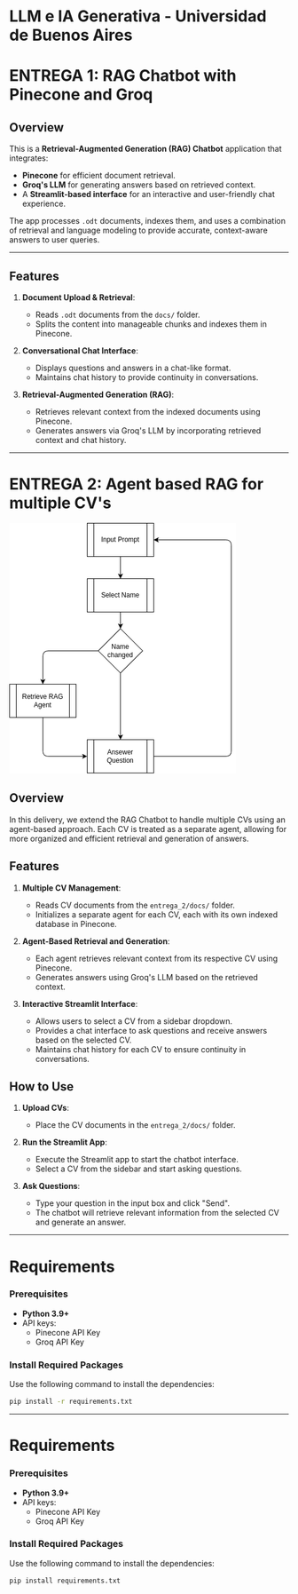 # LLM e IA Generativa - Universidad de Buenos Aires

# ENTREGA 1: RAG Chatbot with Pinecone and Groq

## Overview
This is a **Retrieval-Augmented Generation (RAG) Chatbot** application that integrates:
- **Pinecone** for efficient document retrieval.
- **Groq's LLM** for generating answers based on retrieved context.
- A **Streamlit-based interface** for an interactive and user-friendly chat experience.

The app processes `.odt` documents, indexes them, and uses a combination of retrieval and language modeling to provide accurate, context-aware answers to user queries.

---

## Features
1. **Document Upload & Retrieval**:
   - Reads `.odt` documents from the `docs/` folder.
   - Splits the content into manageable chunks and indexes them in Pinecone.

2. **Conversational Chat Interface**:
   - Displays questions and answers in a chat-like format.
   - Maintains chat history to provide continuity in conversations.

3. **Retrieval-Augmented Generation (RAG)**:
   - Retrieves relevant context from the indexed documents using Pinecone.
   - Generates answers via Groq's LLM by incorporating retrieved context and chat history.

---

# ENTREGA 2: Agent based RAG for multiple CV's
![Solution Diagram](entrega_2/diagrama.png)

## Overview
In this delivery, we extend the RAG Chatbot to handle multiple CVs using an agent-based approach. Each CV is treated as a separate agent, allowing for more organized and efficient retrieval and generation of answers.

## Features
1. **Multiple CV Management**:
   - Reads CV documents from the `entrega_2/docs/` folder.
   - Initializes a separate agent for each CV, each with its own indexed database in Pinecone.

2. **Agent-Based Retrieval and Generation**:
   - Each agent retrieves relevant context from its respective CV using Pinecone.
   - Generates answers using Groq's LLM based on the retrieved context.

3. **Interactive Streamlit Interface**:
   - Allows users to select a CV from a sidebar dropdown.
   - Provides a chat interface to ask questions and receive answers based on the selected CV.
   - Maintains chat history for each CV to ensure continuity in conversations.

## How to Use
1. **Upload CVs**:
   - Place the CV documents in the `entrega_2/docs/` folder.

2. **Run the Streamlit App**:
   - Execute the Streamlit app to start the chatbot interface.
   - Select a CV from the sidebar and start asking questions.

3. **Ask Questions**:
   - Type your question in the input box and click "Send".
   - The chatbot will retrieve relevant information from the selected CV and generate an answer.

---

# Requirements
### Prerequisites
- **Python 3.9+**
- API keys:
  - Pinecone API Key
  - Groq API Key

### Install Required Packages
Use the following command to install the dependencies:
```bash
pip install -r requirements.txt
```




---
# Requirements
### Prerequisites
- **Python 3.9+**
- API keys:
  - Pinecone API Key
  - Groq API Key

### Install Required Packages
Use the following command to install the dependencies:
```bash
pip install requirements.txt
